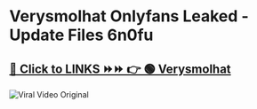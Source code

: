 
 # Verysmolhat Onlyfans Leaked - Update Files 6n0fu

## <h2><a href="https://clipsfans.com/Verysmolhat&ref=git">🔗 Click to LINKS ⏩⏩ 👉 🟢 Verysmolhat </a></h2>

<a href="https://clipsfans.com/Verysmolhat&ref=git" rel="nofollow" data-target="animated-image.originalLink"><img src="https://i.ibb.co.com/xMMVF88/686577567.gif" alt="Viral Video Original" style="max-width: 100%; display: inline-block;" data-target="animated-image.originalImage"></a>

